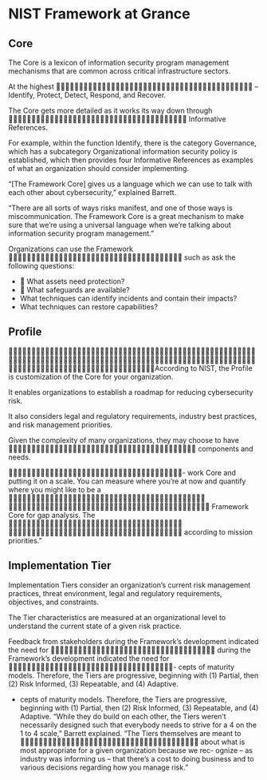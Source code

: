 # NIST Framework at Grance

## Core

The Core is a lexicon of information security program management mechanisms 
that are common across critical infrastructure sectors. 

At the highest 􏰀􏰁􏰂􏰁􏰀􏰃􏰄􏰅􏰆􏰄􏰅􏰇􏰁􏰈􏰆􏰅􏰉􏰁􏰊􏰄􏰉􏰂􏰁􏰄􏰊􏰁􏰋􏰌􏰍􏰅􏰆􏰎􏰄􏰏􏰌􏰈􏰋􏰆􏰅􏰐􏰈􏰊􏰄 – Identify, Protect, Detect, Respond, and Recover. 

The Core gets more detailed as it works its way down through 􏰑􏰒􏰆􏰁􏰓􏰐􏰍􏰅􏰁􏰊􏰃􏰄􏰔􏰌􏰕􏰋􏰒􏰆􏰁􏰓􏰐􏰍􏰅􏰁􏰊􏰃􏰄􏰒􏰈􏰇􏰄􏰉􏰈􏰒􏰀􏰀􏰎􏰃􏰄 Informative References. 

For example, 
within the function Identify, 
there is the category Governance, 
which has a subcategory Organizational information security policy is established, 
which then provides four Informative References 
as examples of what an organization should consider implementing.
	“[The Framework Core] gives us a language 
which we can use to talk with each other about cybersecurity,” 
explained Barrett. 

“There are all sorts of ways risks manifest, 
and one of those ways is miscommunication. 
The Framework Core is a great mechanism 
to make sure that we’re using a universal language 
when we’re talking about information security program management.”
Organizations can use the Framework 􏰑􏰐􏰍􏰁􏰄􏰆􏰐􏰄􏰍􏰁􏰖􏰁􏰋􏰆􏰄􏰐􏰈􏰄􏰅􏰗􏰘􏰐􏰍􏰆􏰒􏰈􏰆􏰄􏰙􏰌􏰁􏰊􏰆􏰅􏰐􏰈􏰊􏰄 such as ask the following questions:

* 􏰚 What assets need protection?
* 􏰚 What safeguards are available?*  What techniques can identify incidents and contain their impacts?*  What techniques can restore capabilities?

## Profile

􏰛􏰋􏰋􏰐􏰍􏰇􏰅􏰈􏰓􏰄􏰆􏰐􏰄􏰜􏰝􏰔􏰞􏰃􏰄􏰆􏰟􏰁􏰄􏰠􏰍􏰐􏰉􏰀􏰁􏰄􏰅􏰊􏰄􏰒􏰄􏰛􏰋􏰋􏰐􏰍􏰇􏰅􏰈􏰓􏰄􏰆􏰐􏰄􏰜􏰝􏰔􏰞􏰃􏰄􏰆􏰟􏰁􏰄􏰠􏰍􏰐􏰉􏰀􏰁􏰄􏰅􏰊􏰄􏰒􏰄􏰛􏰋􏰋􏰐􏰍􏰇􏰅􏰈􏰓􏰄􏰆􏰐􏰄􏰜􏰝􏰔􏰞􏰃􏰄􏰆􏰟􏰁􏰄􏰠􏰍􏰐􏰉􏰀􏰁􏰄􏰅􏰊􏰄􏰒􏰄􏰛􏰋􏰋􏰐􏰍􏰇􏰅􏰈􏰓􏰄􏰆􏰐􏰄􏰜􏰝􏰔􏰞􏰃􏰄􏰆􏰟􏰁􏰄􏰠􏰍􏰐􏰉􏰀􏰁􏰄􏰅􏰊􏰄􏰒􏰄According to NIST, 
the Profile is customization of the Core for your organization. 

It enables organizations to establish a roadmap 
for reducing cybersecurity risk. 

It also considers legal and regulatory requirements, 
industry best practices, and risk management priorities. 

Given the complexity of many organizations, 
they may choose to have 􏰗􏰌􏰀􏰆􏰅􏰘􏰀􏰁􏰄􏰘􏰍􏰐􏰉􏰀􏰁􏰊􏰄􏰒􏰀􏰅􏰓􏰈􏰁􏰇􏰄􏰡􏰅􏰆􏰟􏰄􏰘􏰒􏰍􏰆􏰅􏰋􏰌􏰀􏰒􏰍􏰄 components and needs.􏰢􏰛􏰄􏰠􏰍􏰐􏰉􏰀􏰁􏰄􏰅􏰊􏰄􏰒􏰄􏰡􏰒􏰎􏰄􏰐􏰣􏰄􏰆􏰒􏰤􏰅􏰈􏰓􏰄􏰆􏰟􏰁􏰄􏰏􏰍􏰒􏰗􏰁- work Core and putting it on a scale. You can measure where you’re at now and quantify where you might like to be a 􏰎􏰁􏰒􏰍􏰄􏰐􏰍􏰄􏰉􏰂􏰁􏰄􏰎􏰁􏰒􏰍􏰊􏰄􏰣􏰍􏰐􏰗􏰄􏰈􏰐􏰡􏰃􏰥􏰄􏰦􏰒􏰍􏰍􏰁􏰆􏰆􏰄􏰊􏰒􏰅􏰇􏰧􏰄 􏰢􏰝􏰈􏰄􏰐􏰆􏰟􏰁􏰍􏰄􏰡􏰐􏰍􏰇􏰊􏰃􏰄􏰆􏰟􏰁􏰄􏰠􏰍􏰐􏰉􏰀􏰁􏰄􏰅􏰊􏰄􏰒􏰘􏰘􏰀􏰎􏰅􏰈􏰓􏰄􏰆􏰟􏰁􏰄 Framework Core for gap analysis. The 􏰠􏰍􏰐􏰉􏰀􏰁􏰄􏰆􏰟􏰁􏰈􏰄􏰟􏰁􏰀􏰘􏰊􏰄􏰎􏰐􏰌􏰄􏰇􏰁􏰋􏰅􏰇􏰁􏰄􏰡􏰟􏰅􏰋􏰟􏰄􏰐􏰣􏰄 􏰆􏰟􏰐􏰊􏰁􏰄􏰓􏰒􏰘􏰊􏰄􏰈􏰁􏰁􏰇􏰄􏰆􏰐􏰄􏰕􏰁􏰄􏰒􏰇􏰇􏰍􏰁􏰊􏰊􏰁􏰇􏰄􏰉􏰍􏰊􏰆􏰃􏰄 according to mission priorities.”


## Implementation Tier

Implementation Tiers consider an organization’s current risk management practices, 
threat environment, 
legal and regulatory requirements, objectives, and constraints. 

The Tier characteristics are measured at an organizational level to understand the current stateof a given risk practice. 

Feedback from stakeholders during the Framework’s development indicated the need for 􏰖􏰁􏰨􏰅􏰕􏰅􏰀􏰅􏰆􏰎􏰄􏰅􏰈􏰄􏰅􏰗􏰘􏰀􏰁􏰗􏰁􏰈􏰆􏰒􏰆􏰅􏰐􏰈􏰄􏰒􏰈􏰇􏰄􏰋􏰐􏰈
during the Framework’s development indicated the need for 􏰖􏰁􏰨􏰅􏰕􏰅􏰀􏰅􏰆􏰎􏰄􏰅􏰈􏰄􏰅􏰗􏰘􏰀􏰁􏰗􏰁􏰈􏰆􏰒􏰆􏰅􏰐􏰈􏰄􏰒􏰈􏰇􏰄􏰋􏰐􏰈- cepts of maturity models. Therefore, the Tiers are progressive, beginning with (1) Partial, then (2) Risk Informed, (3) Repeatable, and (4) Adaptive.



- cepts of maturity models. Therefore, the Tiers are progressive, beginning with (1) Partial, then (2) Risk Informed, (3) Repeatable, and (4) Adaptive.“While they do build on each other, the Tiers weren’t necessarily designed such that everybody needs to strive for a 4 on the 1 to 4 scale,” Barrett explained. “The Tiers themselves are meant to 􏰣􏰒􏰋􏰅􏰀􏰅􏰆􏰒􏰆􏰁􏰄􏰒􏰄􏰆􏰍􏰒􏰇􏰁􏰐􏰩􏰄􏰒􏰈􏰒􏰀􏰎􏰊􏰅􏰊􏰄􏰇􏰅􏰒􏰀􏰐􏰓􏰌􏰁􏰄 about what is most appropriate for a given organization because we rec- ognize – as industry was informing us– that there’s a cost to doing business and to various decisions regarding how you manage risk.”

